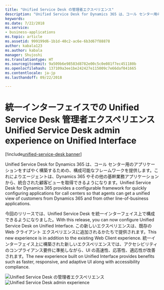 ```yaml
---
title: "Unified Service Desk の管理者エクスペリエンス"
description: "Unified Service Desk for Dynamics 365 は、コール センター用のアプリケーションをすばやく構築するための、構成可能なフレームワークを提供します。これによりエージェントは、Dynamics 365 やその他の基幹業務アプリケーションから、統合された顧客ビューを取得できるようになります。"
keywords: 
ms.date: 7/22/2018
ms.service:
- business-applications
ms.topic: article
ms.assetid: 999199d6-1b1d-40c2-ac6e-6b3d67f88878
author: kabala123
ms.author: kabala
manager: Shujoshi
ms.translationtype: HT
ms.sourcegitcommit: 9a509b6e98583d8782e00c5c0e081f7ec451180b
ms.openlocfilehash: 137109a3ee1be242427e115009c7e66daf041665
ms.contentlocale: ja-jp
ms.lasthandoff: 09/22/2018

---
```


#  <a name="unified-service-desk-admin-experience-on-unified-interface"></a><span data-ttu-id="b4205-103">統一インターフェイスでの Unified Service Desk 管理者エクスペリエンス</span><span class="sxs-lookup"><span data-stu-id="b4205-103">Unified Service Desk admin experience on Unified Interface</span></span>

[!include[unified-service-desk banner](../../../includes/unified-service-desk.md)]

<span data-ttu-id="b4205-104">Unified Service Desk for Dynamics 365 は、コール センター用のアプリケーションをすばやく構築するための、構成可能なフレームワークを提供します。これによりエージェントは、Dynamics 365 やその他の基幹業務アプリケーションから、統合された顧客ビューを取得できるようになります。</span><span class="sxs-lookup"><span data-stu-id="b4205-104">Unified Service Desk for Dynamics 365 provides a configurable framework for quickly configuring applications for call centers so that agents can get a unified view of customers from Dynamics 365 and from other line-of-business applications.</span></span>  

<span data-ttu-id="b4205-105">今回のリリースでは、Unified Service Desk を統一インターフェイス上で構成できるようになりました。</span><span class="sxs-lookup"><span data-stu-id="b4205-105">With this release, you can now configure Unified Service Desk on Unified Interface.</span></span> <span data-ttu-id="b4205-106">この新しいエクスペリエンスは、既存の Web クライアント エクスペリエンスに追加されるかたちで提供されます。</span><span class="sxs-lookup"><span data-stu-id="b4205-106">This new experience is in addition to the existing Web Client experience.</span></span> <span data-ttu-id="b4205-107">統一インターフェイス上に構築された新しいエクスペリエンスでは、アクセシビリティのコンプライアンス要件に準拠しながら、UI の高速性、応答性、適応性が改善されます。</span><span class="sxs-lookup"><span data-stu-id="b4205-107">The new experience built on Unified Interface provides benefits such as faster, responsive, and adaptive UI along with accessibility compliance.</span></span>

<span data-ttu-id="b4205-108">![Unified Service Desk の管理者エクスペリエンス](../media/usd-admin.png "Unified Service Desk の管理者エクスペリエンス")</span><span class="sxs-lookup"><span data-stu-id="b4205-108">![Unified Service Desk admin experience](../media/usd-admin.png "Unified Service Desk admin experience")</span></span>


